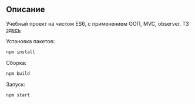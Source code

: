 ## Описание

Учебный проект на чистом ES6, с применением ООП, MVC, observer. ТЗ [здесь](https://up.htmlacademy.ru/ecmascript/11/project/cinemaddict#specification)

Установка пакетов:
```
npm install
```
Сборка:
```
npm build
```
Запуск:
```
npm start
```
